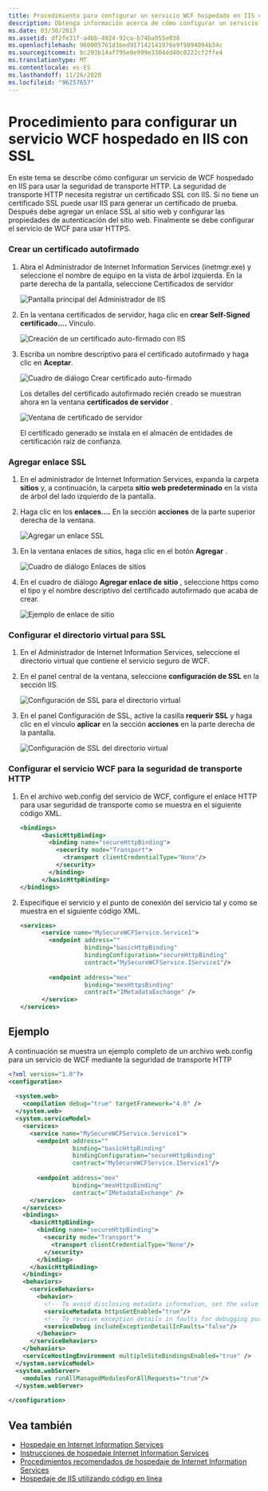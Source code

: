 ```yaml
---
title: Procedimiento para configurar un servicio WCF hospedado en IIS con SSL
description: Obtenga información acerca de cómo configurar un servicio WCF hospedado en IIS para utilizar la seguridad de transporte HTTP, que requiere un certificado que esté registrado en IIS.
ms.date: 03/30/2017
ms.assetid: df2fe31f-a4bb-4024-92ca-b74ba055e038
ms.openlocfilehash: 960005761d3bed917142141976e9f9094094b34c
ms.sourcegitcommit: bc293b14af795e0e999e3304dd40c0222cf2ffe4
ms.translationtype: MT
ms.contentlocale: es-ES
ms.lasthandoff: 11/26/2020
ms.locfileid: "96257657"
---
```

# <a name="how-to-configure-an-iis-hosted-wcf-service-with-ssl"></a>Procedimiento para configurar un servicio WCF hospedado en IIS con SSL

En este tema se describe cómo configurar un servicio de WCF hospedado en IIS para usar la seguridad de transporte HTTP. La seguridad de transporte HTTP necesita registrar un certificado SSL con IIS. Si no tiene un certificado SSL puede usar IIS para generar un certificado de prueba. Después debe agregar un enlace SSL al sitio web y configurar las propiedades de autenticación del sitio web. Finalmente se debe configurar el servicio de WCF para usar HTTPS.  
  
### <a name="creating-a-self-signed-certificate"></a>Crear un certificado autofirmado  
  
1. Abra el Administrador de Internet Information Services (inetmgr.exe) y seleccione el nombre de equipo en la vista de árbol izquierda. En la parte derecha de la pantalla, seleccione Certificados de servidor  
  
     ![Pantalla principal del Administrador de IIS](media/mg-inetmgrhome.jpg "mg_INetMgrHome")  
  
2. En la ventana certificados de servidor, haga clic en **crear Self-Signed certificado....** Vínculo.  
  
     ![Creación de un certificado auto&#45;firmado con IIS](media/mg-createselfsignedcert.jpg "mg_CreateSelfSignedCert")  
  
3. Escriba un nombre descriptivo para el certificado autofirmado y haga clic en **Aceptar**.  
  
     ![Cuadro de diálogo Crear certificado auto&#45;firmado](media/mg-mycert.jpg "mg_MyCert")  
  
     Los detalles del certificado autofirmado recién creado se muestran ahora en la ventana **certificados de servidor** .  
  
     ![Ventana de certificado de servidor](media/mg-servercertificatewindow.jpg "mg_ServerCertificateWindow")  
  
     El certificado generado se instala en el almacén de entidades de certificación raíz de confianza.  
  
### <a name="add-ssl-binding"></a>Agregar enlace SSL  
  
1. En el administrador de Internet Information Services, expanda la carpeta **sitios** y, a continuación, la carpeta **sitio web predeterminado** en la vista de árbol del lado izquierdo de la pantalla.  
  
2. Haga clic en los **enlaces....** En la sección **acciones** de la parte superior derecha de la ventana.  
  
     ![Agregar un enlace SSL](media/mg-addsslbinding.jpg "mg_AddSSLBinding")  
  
3. En la ventana enlaces de sitios, haga clic en el botón **Agregar** .  
  
     ![Cuadro de diálogo Enlaces de sitios](media/mg-sitebindingsdialog.jpg "mg_SiteBindingsDialog")  
  
4. En el cuadro de diálogo **Agregar enlace de sitio** , seleccione https como el tipo y el nombre descriptivo del certificado autofirmado que acaba de crear.  
  
     ![Ejemplo de enlace de sitio](media/mg-mycertbinding.jpg "mg_MyCertBinding")  
  
### <a name="configure-virtual-directory-for-ssl"></a>Configurar el directorio virtual para SSL  
  
1. En el Administrador de Internet Information Services, seleccione el directorio virtual que contiene el servicio seguro de WCF.  
  
2. En el panel central de la ventana, seleccione **configuración de SSL** en la sección IIS.  
  
     ![Configuración de SSL para el directorio virtual](media/mg-sslsettingsforvdir.jpg "mg_SSLSettingsForVDir")  
  
3. En el panel Configuración de SSL, active la casilla **requerir SSL** y haga clic en el vínculo **aplicar** en la sección **acciones** en la parte derecha de la pantalla.  
  
     ![Configuración de SSL del directorio virtual](media/mg-vdirsslsettings.JPG "mg_VDirSSLSettings")  
  
### <a name="configure-wcf-service-for-http-transport-security"></a>Configurar el servicio WCF para la seguridad de transporte HTTP  
  
1. En el archivo web.config del servicio de WCF, configure el enlace HTTP para usar seguridad de transporte como se muestra en el siguiente código XML.  
  
    ```xml  
    <bindings>  
          <basicHttpBinding>  
            <binding name="secureHttpBinding">  
              <security mode="Transport">  
                <transport clientCredentialType="None"/>  
              </security>  
            </binding>  
          </basicHttpBinding>  
    </bindings>  
    ```  
  
2. Especifique el servicio y el punto de conexión del servicio tal y como se muestra en el siguiente código XML.  
  
    ```xml  
    <services>  
          <service name="MySecureWCFService.Service1">  
            <endpoint address=""  
                      binding="basicHttpBinding"  
                      bindingConfiguration="secureHttpBinding"  
                      contract="MySecureWCFService.IService1"/>  
  
            <endpoint address="mex"  
                      binding="mexHttpsBinding"  
                      contract="IMetadataExchange" />  
          </service>  
    </services>  
    ```  
  
## <a name="example"></a>Ejemplo  

 A continuación se muestra un ejemplo completo de un archivo web.config para un servicio de WCF mediante la seguridad de transporte HTTP  
  
```xml  
<?xml version="1.0"?>  
<configuration>  
  
  <system.web>  
    <compilation debug="true" targetFramework="4.0" />  
  </system.web>  
  <system.serviceModel>  
    <services>  
      <service name="MySecureWCFService.Service1">  
        <endpoint address=""  
                  binding="basicHttpBinding"  
                  bindingConfiguration="secureHttpBinding"  
                  contract="MySecureWCFService.IService1"/>  
  
        <endpoint address="mex"  
                  binding="mexHttpsBinding"  
                  contract="IMetadataExchange" />  
      </service>  
    </services>  
    <bindings>  
      <basicHttpBinding>  
        <binding name="secureHttpBinding">  
          <security mode="Transport">  
            <transport clientCredentialType="None"/>  
          </security>  
        </binding>  
      </basicHttpBinding>  
    </bindings>  
    <behaviors>  
      <serviceBehaviors>  
        <behavior>  
          <!-- To avoid disclosing metadata information, set the value below to false and remove the metadata endpoint above before deployment -->  
          <serviceMetadata httpsGetEnabled="true"/>  
          <!-- To receive exception details in faults for debugging purposes, set the value below to true.  Set to false before deployment to avoid disclosing exception information -->  
          <serviceDebug includeExceptionDetailInFaults="false"/>  
        </behavior>  
      </serviceBehaviors>  
    </behaviors>  
    <serviceHostingEnvironment multipleSiteBindingsEnabled="true" />  
  </system.serviceModel>  
  <system.webServer>  
    <modules runAllManagedModulesForAllRequests="true"/>  
  </system.webServer>  
  
</configuration>  
```  
  
## <a name="see-also"></a>Vea también

- [Hospedaje en Internet Information Services](hosting-in-internet-information-services.md)
- [Instrucciones de hospedaje Internet Information Services](../samples/internet-information-service-hosting-instructions.md)
- [Procedimientos recomendados de hospedaje de Internet Information Services](internet-information-services-hosting-best-practices.md)
- [Hospedaje de IIS utilizando código en línea](../samples/iis-hosting-using-inline-code.md)
